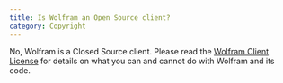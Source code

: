 ```yaml
---
title: Is Wolfram an Open Source client?
category: Copyright
---
```

No, Wolfram is a Closed Source client. Please read the [Wolfram Client License](/license/) for details on what you can and cannot do with Wolfram and its code.
